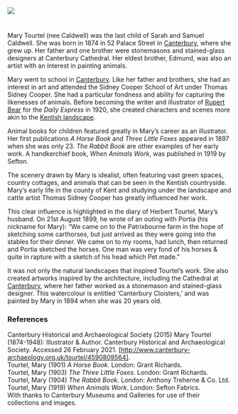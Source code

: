 <a href="https://www.kent-maps.online"><img src="https://kent-map.github.io/mdpress/juncture/ve-button.png"></a>
<param ve-config title="Mary Tourtel (1874-1948)" author="Grace Conium" layout="vtl" banner="https://raw.githubusercontent.com/kent-map/images/main/banners/19c.jpg">

<param ve-entity eid="Q29303" aliases="Canterbury">
<param ve-entity eid="Q7148079" aliases="Patrixbourne">

#

Mary Tourtel (nee Caldwell) was the last child of Sarah and Samuel Caldwell. She was born in 1874 in 52 Palace Street in [Canterbury](/19c/19c-canterbury), where she grew up. Her father and one brother were stonemasons and stained-glass designers at Canterbury Cathedral. Her eldest brother, Edmund, was also an artist with an interest in painting animals.
<param ve-image url="https://raw.githubusercontent.com/kent-map/images/main/20c/Tourtel_cantmus.jpg" label="Mary Tourtel at her home in Palace Street, Canterbury. Circa 1895." attribution="©Canterbury Museums and Galleries"> 
<param ve-map center="Q29303" zoom="8">

Mary went to school in [Canterbury](/19c/19c-canterbury). Like her father and brothers, she had an interest in art and attended the Sidney Cooper School of Art under Thomas Sidney Cooper. She had a particular fondness and ability for capturing the likenesses of animals. Before becoming the writer and illustrator of [Rupert Bear](/20c/20c-rupert-bear) for the _Daily Express_ in 1920, she created characters and scenes more akin to the [Kentish landscape](/landscape/kentish-landscapes). 
<param ve-image url="https://raw.githubusercontent.com/kent-map/images/main/20c/Sidney_Cooper.jpg" label="The Sidney Cooper Gallery" attribution="© Martin Crowther"> 

Animal books for children featured greatly in Mary’s career as an illustrator. Her first publications _A Horse Book_ and _Three Little Foxes_ appeared in 1897 when she was only 23. _The Rabbit Book_ are other examples of her early work. A handkerchief book, _When Animals Work_, was published in 1919 by Sefton. 
<param ve-image url="https://raw.githubusercontent.com/kent-map/images/main/20c/Tourtel_cantmus__4.jpg" label="©Canterbury Museums and Galleries. Three Little Foxes."> 

The scenery drawn by Mary is idealist, often featuring vast green spaces, country cottages, and animals that can be seen in the Kentish countryside. Mary’s early life in the county of Kent and studying under the landscape and cattle artist Thomas Sidney Cooper has greatly influenced her work. 
<param ve-image url="https://raw.githubusercontent.com/kent-map/images/main/20c/Tourtel_cantmus__3.jpg" label="Gentleness from ‘Horses at Work’" attribution="©Canterbury Museums and Galleries"> 

This clear influence is highlighted in the diary of Herbert Tourtel, Mary’s husband. On 21st August 1899, he wrote of an outing with Portia (his nickname for Mary): “We came on to the Patrixbourne farm in the hope of sketching some carthorses, but just arrived as they were going into the stables for their dinner. We came on to my rooms, had lunch, then returned and Portia sketched the horses. One man was very fond of his horses & quite in rapture with a sketch of his head which Pet made.”
<param ve-image url="https://raw.githubusercontent.com/kent-map/images/main/20c/Tourtel_cantmus__2.jpg" label="Kicking from ‘Horses at Work’" attribution="©Canterbury Museums and Galleries"> 

It was not only the natural landscapes that inspired Tourtel’s work. She also created artworks inspired by the architecture, including the Cathedral at [Canterbury](/19c/19c-canterbury), where her father worked as a stonemason and stained-glass designer. This watercolour is entitled ‘Canterbury Cloisters,’ and was painted by Mary in 1894 when she was 20 years old. 
<param ve-image url="https://raw.githubusercontent.com/kent-map/images/main/20c/Tourtel_cantmus__5.jpg" label="Canterbury Cloisters" attribution="©Canterbury Museums and Galleries"> 
 
### References

Canterbury Historical and Archaeological Society (2015) Mary Tourtel (1874-1948): Illustrator & Author. Canterbury Historical and Archaeological Society. Accessed 26 February 2021. [http://www.canterbury-archaeology.org.uk/tourtel/4590809564].    
Tourtel, Mary (1901) _A Horse Book._ London: Grant Richards.   
Tourtel, Mary (1903) _The Three Little Foxes_. London: Grant Richards.   
Tourtel, Mary (1904) _The Rabbit Book_. London: Anthony Treherne & Co. Ltd.   
Tourtel, Mary (1919) _When Animals Work_. London: Sefton Fabrics.    
With thanks to Canterbury Museums and Galleries for use of their collections and images.   
<param ve-image url="https://raw.githubusercontent.com/kent-map/images/main/20c/Tourtel_grave.jpg" label="© Martin Crowther"> 


